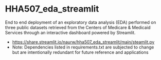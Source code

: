 # HHA507_eda_streamlit
 End to end deployment of an exploratory data analysis (EDA) performed on three public datasets retrieved from the Centers of Medicare & Medicaid Services through an interactive dashboard powered by Streamlit.
- https://share.streamlit.io/naurw/hha507_eda_streamlit/main/steamlit.py 
- Note: Dependencies listed in requirements.txt are subjected to change but are intentionally redundant for future reference and applications 
